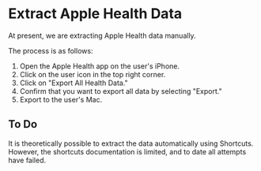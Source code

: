 # Extract Apple Health Data

At present, we are extracting Apple Health data manually.

The process is as follows:

1. Open the Apple Health app on the user's iPhone.
2. Click on the user icon in the top right corner.
3. Click on "Export All Health Data."
4. Confirm that you want to export all data by selecting "Export."
5. Export to the user's Mac.

## To Do

It is theoretically possible to extract the data automatically using Shortcuts. However, the shortcuts documentation is limited, and to date all attempts have failed.
